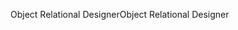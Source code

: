 <span data-ttu-id="a9bc3-101">Object Relational Designer</span><span class="sxs-lookup"><span data-stu-id="a9bc3-101">Object Relational Designer</span></span>